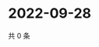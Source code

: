 # 2022-09-28

共 0 条

<!-- BEGIN WEIBO -->
<!-- 最后更新时间 Wed Sep 28 2022 13:18:18 GMT+0800 (China Standard Time) -->

<!-- END WEIBO -->
